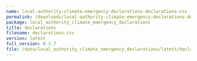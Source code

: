 ```yaml
---
name: local-authority-climate-emergency-declarations-declarations-csv
permalink: /downloads/local-authority-climate-emergency-declarations-declarations-csv/latest
package: local_authority_climate_emergency_declarations
title: declarations
filename: declarations.csv
version: latest
full_version: 0.3.7
file: /data/local_authority_climate_emergency_declarations/latest/declarations.csv
---
```

